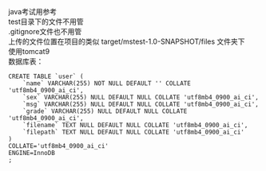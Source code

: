 java考试用参考  
test目录下的文件不用管  
.gitignore文件也不用管  
上传的文件位置在项目的类似 target/mstest-1.0-SNAPSHOT/files 文件夹下  
使用tomcat9  
数据库表：  
```
CREATE TABLE `user` (
	`name` VARCHAR(255) NOT NULL DEFAULT '' COLLATE 'utf8mb4_0900_ai_ci',
	`sex` VARCHAR(255) NULL DEFAULT NULL COLLATE 'utf8mb4_0900_ai_ci',
	`msg` VARCHAR(255) NULL DEFAULT NULL COLLATE 'utf8mb4_0900_ai_ci',
	`grade` VARCHAR(255) NULL DEFAULT NULL COLLATE 'utf8mb4_0900_ai_ci',
	`filename` TEXT NULL DEFAULT NULL COLLATE 'utf8mb4_0900_ai_ci',
	`filepath` TEXT NULL DEFAULT NULL COLLATE 'utf8mb4_0900_ai_ci'
)
COLLATE='utf8mb4_0900_ai_ci'
ENGINE=InnoDB
;
```

